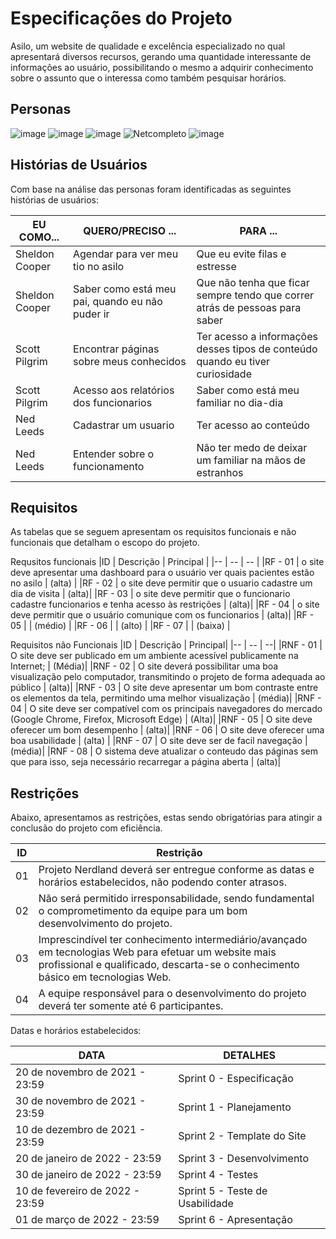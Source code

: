 # Especificações do Projeto

Asilo, um website de qualidade e excelência especializado no qual apresentará diversos recursos, gerando uma quantidade interessante de informações ao usuário, possibilitando o mesmo a adquirir conhecimento sobre o assunto que o interessa como também pesquisar horários. 
## Personas
![image](https://user-images.githubusercontent.com/52250904/129810235-04fef004-eece-48c1-94b8-e5efff0c7042.png)
![image](https://user-images.githubusercontent.com/52250904/130329219-49f89083-d50a-475e-a7a6-f8dec94743e9.png)
![image](https://user-images.githubusercontent.com/52250904/129811404-7076d5f3-5318-41aa-a9bd-9eabbc2d55de.png)
![Netcompleto](https://user-images.githubusercontent.com/58040003/130147874-0619db8d-6a93-4946-8b46-1507d50cf0e3.PNG)
![image](https://user-images.githubusercontent.com/84421863/130325919-b3cd02a8-de53-4442-82ee-c582c23273f3.png)








## Histórias de Usuários

Com base na análise das personas foram identificadas as seguintes histórias de usuários:

|EU COMO...     | QUERO/PRECISO ...                                   |PARA ...                                     |
|---------------|-----------------------------------------------------|---------------------------------------------|
|Sheldon Cooper |Agendar para ver meu tio no asilo                | Que eu evite filas e estresse |
|Sheldon Cooper | Saber como está meu pai, quando eu não puder ir | Que não tenha que ficar sempre tendo que correr atrás de pessoas para saber |
|Scott Pilgrim  | Encontrar páginas sobre meus conhecidos         | Ter acesso a informações desses tipos de conteúdo quando eu tiver curiosidade |
|Scott Pilgrim  | Acesso aos relatórios dos funcionarios          | Saber como está meu familiar no dia-dia  |
|Ned Leeds      | Cadastrar um usuario                            | Ter acesso ao conteúdo |
|Ned Leeds      | Entender sobre o funcionamento                  | Não ter medo de deixar um familiar na mãos de estranhos |


## Requisitos

As tabelas que se seguem apresentam os requisitos funcionais e não funcionais que detalham o escopo do projeto.

Requsitos  funcionais
|ID | Descrição | Principal |
|-- | -- | -- |
|RF - 01 | o site deve apresentar uma dashboard para o usuário ver quais pacientes estão no asilo | (alta) |
|RF - 02 | o site deve permitir que o usuario cadastre um dia de visita | (alta)|
|RF - 03 | o site deve permitir que o funcionario cadastre funcionarios e tenha acesso às restrições | (alta)|
|RF - 04 | o site deve permitir que o usuário comunique com os funcionarios | (alta)|
|RF - 05 | | (médio) |
|RF - 06 | | (alto)  |
|RF - 07 | | (baixa) |



Requisitos não Funcionais 
|ID | Descrição | Principal|
|-- | -- | --|
|RNF - 01 | O site deve ser publicado em um ambiente acessível publicamente na Internet; | (Média)|
|RNF - 02 | O site deverá possibilitar uma boa visualização  pelo computador, transmitindo o projeto de forma adequada ao público | (alta)|
|RNF - 03 | O site deve apresentar um bom contraste entre os elementos da tela, permitindo uma melhor visualização | (média)|
|RNF - 04 | O site deve ser compatível com os principais navegadores do mercado (Google Chrome, Firefox, Microsoft Edge) | (Alta)|
|RNF - 05 | O site deve oferecer um bom desempenho | (alta)|
|RNF - 06 | O site deve oferecer uma boa usabilidade | (alta)  |
|RNF - 07 | O site deve ser  de facil navegação | (média)|
|RNF - 08 | O sistema deve atualizar o conteudo das páginas sem que para isso, seja necessário recarregar a página aberta | (alta)|
 
## Restrições

Abaixo, apresentamos as restrições, estas sendo obrigatórias para atingir a conclusão do projeto com eficiência.

|ID| Restrição                                             |
|--|-------------------------------------------------------|
|01| Projeto Nerdland deverá ser entregue conforme as datas e horários estabelecidos, não podendo conter atrasos. |
|02| Não será permitido irresponsabilidade, sendo fundamental o comprometimento da equipe para um bom desenvolvimento do projeto.    |
|03| Imprescindível ter conhecimento intermediário/avançado em tecnologias Web para efetuar um website mais profissional e qualificado, descarta-se o conhecimento básico em tecnologias Web. |
|04| A equipe responsável para o desenvolvimento do projeto deverá ter somente até 6 participantes. |

Datas e horários estabelecidos:

|DATA                           | DETALHES                        |
|-------------------------------|---------------------------------|
|20 de novembro de 2021 - 23:59   | Sprint 0 - Especificação        |
|30 de novembro de 2021 - 23:59 | Sprint 1 - Planejamento         |
|10 de dezembro de 2021 - 23:59 | Sprint 2 - Template do Site     |
|20 de janeiro de 2022 - 23:59 | Sprint 3 - Desenvolvimento      |
|30 de janeiro de 2022 - 23:59 | Sprint 4 - Testes               |
|10 de fevereiro de 2022 - 23:59 | Sprint 5 - Teste de Usabilidade |
|01 de março de 2022 - 23:59 | Sprint 6 - Apresentação         |
